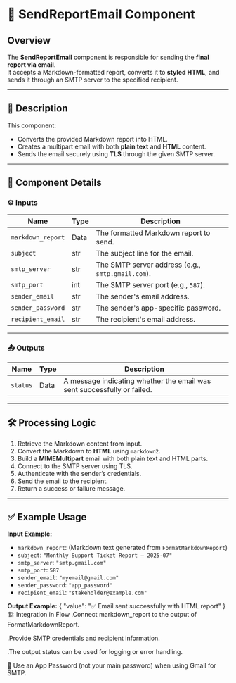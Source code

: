 # 📧 SendReportEmail Component

## Overview
The **SendReportEmail** component is responsible for sending the **final report via email**.  
It accepts a Markdown-formatted report, converts it to **styled HTML**, and sends it through an SMTP server to the specified recipient.

---

## 📌 Description
This component:
- Converts the provided Markdown report into HTML.
- Creates a multipart email with both **plain text** and **HTML** content.
- Sends the email securely using **TLS** through the given SMTP server.

---

## 🧩 Component Details

### ⚙️ Inputs
| Name             | Type  | Description                                   |
|------------------|-------|-----------------------------------------------|
| `markdown_report`| Data  | The formatted Markdown report to send.        |
| `subject`        | str   | The subject line for the email.               |
| `smtp_server`    | str   | The SMTP server address (e.g., `smtp.gmail.com`). |
| `smtp_port`      | int   | The SMTP server port (e.g., `587`).           |
| `sender_email`   | str   | The sender's email address.                   |
| `sender_password`| str   | The sender's app-specific password.           |
| `recipient_email`| str   | The recipient's email address.                |

---

### 📤 Outputs
| Name     | Type | Description                                  |
|----------|------|----------------------------------------------|
| `status` | Data | A message indicating whether the email was sent successfully or failed. |

---

## 🛠 Processing Logic
1. Retrieve the Markdown content from input.  
2. Convert the Markdown to **HTML** using `markdown2`.  
3. Build a **MIMEMultipart** email with both plain text and HTML parts.  
4. Connect to the SMTP server using TLS.  
5. Authenticate with the sender’s credentials.  
6. Send the email to the recipient.  
7. Return a success or failure message.

---

## ✅ Example Usage
**Input Example:**
- `markdown_report`: (Markdown text generated from `FormatMarkdownReport`)
- `subject`: `"Monthly Support Ticket Report – 2025-07"`
- `smtp_server`: `"smtp.gmail.com"`
- `smtp_port`: `587`
- `sender_email`: `"myemail@gmail.com"`
- `sender_password`: `"app_password"`
- `recipient_email`: `"stakeholder@example.com"`

**Output Example:**
{
  "value": "✅ Email sent successfully with HTML report"
}
🏗 Integration in Flow
.Connect markdown_report to the output of FormatMarkdownReport.

.Provide SMTP credentials and recipient information.

.The output status can be used for logging or error handling.

📌 Use an App Password (not your main password) when using Gmail for SMTP.

